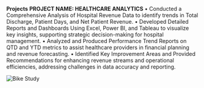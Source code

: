 **Projects**
**PROJECT NAME: HEALTHCARE ANALYTICS**
•	Conducted a Comprehensive Analysis of Hospital Revenue Data to identify trends in Total Discharge, Patient Days, and Net Patient Revenue.
•	Developed Detailed Reports and Dashboards Using Excel, Power BI, and Tableau to visualize key insights, supporting strategic decision-making for hospital management.
•	Analyzed and Produced Performance Trend Reports on QTD and YTD metrics to assist healthcare providers in financial planning and revenue forecasting.
•	Identified Key Improvement Areas and Provided Recommendations for enhancing revenue streams and operational efficiencies, addressing challenges in data accuracy and reporting.



![Bike Study](/assets/img/bike_study.jpeg)

